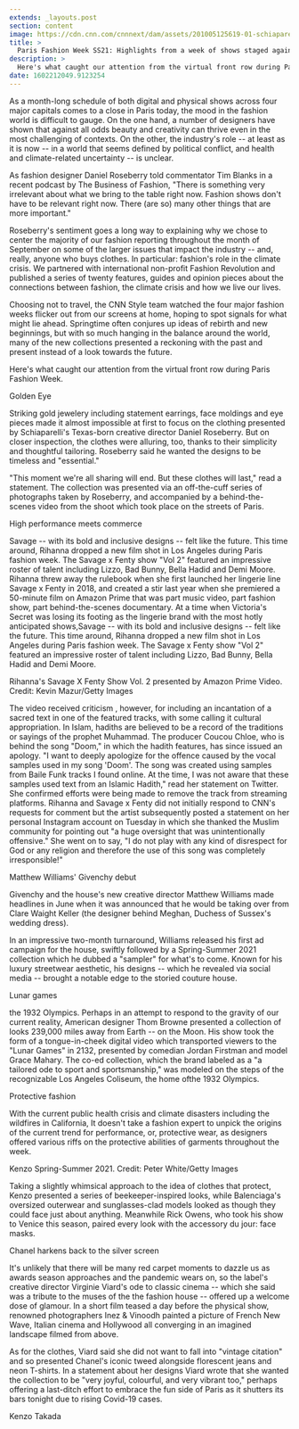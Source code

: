 ```yaml
--- 
extends: _layouts.post 
section: content 
image: https://cdn.cnn.com/cnnnext/dam/assets/201005125619-01-schiaparelli-pfw-super-tease.jpg 
title: > 
  Paris Fashion Week SS21: Highlights from a week of shows staged against a turbulent backdrop 
description: > 
  Here's what caught our attention from the virtual front row during Paris Fashion Week.This time around, Rihanna dropped a new film shot in Los Angeles during Paris fashion week.The Savage x Fenty show "Vol 2" featured an impressive roster of talent including Lizzo, Bad Bunny, Bella Hadid and Demi Moore.This time around, Rihanna dropped a new film shot in Los Angeles during Paris fashion week.Rihanna's Savage X Fenty Show Vol. 
date: 1602212049.9123254 
--- 
```

As a month-long schedule of both digital and physical shows across four major capitals comes to a close in Paris today, the mood in the fashion world is difficult to gauge. On the one hand, a number of designers have shown that against all odds beauty and creativity can thrive even in the most challenging of contexts. On the other, the industry's role -- at least as it is now -- in a world that seems defined by political conflict, and health and climate-related uncertainty -- is unclear.

As fashion designer Daniel Roseberry told commentator Tim Blanks in a recent podcast by The Business of Fashion, "There is something very irrelevant about what we bring to the table right now. Fashion shows don't have to be relevant right now. There (are so) many other things that are more important."

Roseberry's sentiment goes a long way to explaining why we chose to center the majority of our fashion reporting throughout the month of September on some of the larger issues that impact the industry -- and, really, anyone who buys clothes. In particular: fashion's role in the climate crisis. We partnered with international non-profit Fashion Revolution and published a series of twenty features, guides and opinion pieces about the connections between fashion, the climate crisis and how we live our lives.

Choosing not to travel, the CNN Style team watched the four major fashion weeks flicker out from our screens at home, hoping to spot signals for what might lie ahead. Springtime often conjures up ideas of rebirth and new beginnings, but with so much hanging in the balance around the world, many of the new collections presented a reckoning with the past and present instead of a look towards the future.

Here's what caught our attention from the virtual front row during Paris Fashion Week.

Golden Eye

Striking gold jewelery including statement earrings, face moldings and eye pieces made it almost impossible at first to focus on the clothing presented by Schiaparelli's Texas-born creative director Daniel Roseberry. But on closer inspection, the clothes were alluring, too, thanks to their simplicity and thoughtful tailoring. Roseberry said he wanted the designs to be timeless and "essential."

"This moment we're all sharing will end. But these clothes will last," read a statement. The collection was presented via an off-the-cuff series of photographs taken by Roseberry, and accompanied by a behind-the-scenes video from the shoot which took place on the streets of Paris.

High performance meets commerce

Savage -- with its bold and inclusive designs -- felt like the future. This time around, Rihanna dropped a new film shot in Los Angeles during Paris fashion week. The Savage x Fenty show "Vol 2" featured an impressive roster of talent including Lizzo, Bad Bunny, Bella Hadid and Demi Moore. Rihanna threw away the rulebook when she first launched her lingerie line Savage x Fenty in 2018, and created a stir last year when she premiered a 50-minute film on Amazon Prime that was part music video, part fashion show, part behind-the-scenes documentary. At a time when Victoria's Secret was losing its footing as the lingerie brand with the most hotly anticipated shows,Savage -- with its bold and inclusive designs -- felt like the future. This time around, Rihanna dropped a new film shot in Los Angeles during Paris fashion week. The Savage x Fenty show "Vol 2" featured an impressive roster of talent including Lizzo, Bad Bunny, Bella Hadid and Demi Moore.

Rihanna's Savage X Fenty Show Vol. 2 presented by Amazon Prime Video. Credit: Kevin Mazur/Getty Images

The video received criticism , however, for including an incantation of a sacred text in one of the featured tracks, with some calling it cultural appropriation. In Islam, hadiths are believed to be a record of the traditions or sayings of the prophet Muhammad. The producer Coucou Chloe, who is behind the song "Doom," in which the hadith features, has since issued an apology. "I want to deeply apologize for the offence caused by the vocal samples used in my song 'Doom'. The song was created using samples from Baile Funk tracks I found online. At the time, I was not aware that these samples used text from an Islamic Hadith," read her statement on Twitter. She confirmed efforts were being made to remove the track from streaming platforms. Rihanna and Savage x Fenty did not initially respond to CNN's requests for comment but the artist subsequently posted a statement on her personal Instagram account on Tuesday in which she thanked the Muslim community for pointing out "a huge oversight that was unintentionally offensive." She went on to say, "I do not play with any kind of disrespect for God or any religion and therefore the use of this song was completely irresponsible!"

Matthew Williams' Givenchy debut

Givenchy and the house's new creative director Matthew Williams made headlines in June when it was announced that he would be taking over from Clare Waight Keller (the designer behind Meghan, Duchess of Sussex's wedding dress).

In an impressive two-month turnaround, Williams released his first ad campaign for the house, swiftly followed by a Spring-Summer 2021 collection which he dubbed a "sampler" for what's to come. Known for his luxury streetwear aesthetic, his designs -- which he revealed via social media -- brought a notable edge to the storied couture house.

Lunar games

the 1932 Olympics. Perhaps in an attempt to respond to the gravity of our current reality, American designer Thom Browne presented a collection of looks 239,000 miles away from Earth -- on the Moon. His show took the form of a tongue-in-cheek digital video which transported viewers to the "Lunar Games" in 2132, presented by comedian Jordan Firstman and model Grace Mahary. The co-ed collection, which the brand labeled as a "a tailored ode to sport and sportsmanship," was modeled on the steps of the recognizable Los Angeles Coliseum, the home ofthe 1932 Olympics.

Protective fashion

With the current public health crisis and climate disasters including the wildfires in California, It doesn't take a fashion expert to unpick the origins of the current trend for performance, or, protective wear, as designers offered various riffs on the protective abilities of garments throughout the week.

Kenzo Spring-Summer 2021. Credit: Peter White/Getty Images

Taking a slightly whimsical approach to the idea of clothes that protect, Kenzo presented a series of beekeeper-inspired looks, while Balenciaga's oversized outerwear and sunglasses-clad models looked as though they could face just about anything. Meanwhile Rick Owens, who took his show to Venice this season, paired every look with the accessory du jour: face masks.

Chanel harkens back to the silver screen

It's unlikely that there will be many red carpet moments to dazzle us as awards season approaches and the pandemic wears on, so the label's creative director Virginie Viard's ode to classic cinema -- which she said was a tribute to the muses of the the fashion house -- offered up a welcome dose of glamour. In a short film teased a day before the physical show, renowned photographers Inez & Vinoodh painted a picture of French New Wave, Italian cinema and Hollywood all converging in an imagined landscape filmed from above.

As for the clothes, Viard said she did not want to fall into "vintage citation" and so presented Chanel's iconic tweed alongside florescent jeans and neon T-shirts. In a statement about her designs Viard wrote that she wanted the collection to be "very joyful, colourful, and very vibrant too," perhaps offering a last-ditch effort to embrace the fun side of Paris as it shutters its bars tonight due to rising Covid-19 cases.

Kenzo Takada